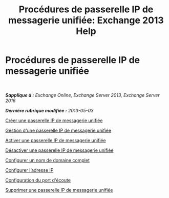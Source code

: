 ﻿---
title: 'Procédures de passerelle IP de messagerie unifiée: Exchange 2013 Help'
TOCTitle: Procédures de passerelle IP de messagerie unifiée
ms:assetid: 298e51f5-9e42-4395-b9ea-6f16c28a8422
ms:mtpsurl: https://technet.microsoft.com/fr-fr/library/JJ822153(v=EXCHG.150)
ms:contentKeyID: 50555364
ms.date: 05/23/2018
mtps_version: v=EXCHG.150
ms.translationtype: MT
---

# Procédures de passerelle IP de messagerie unifiée

 

_**Sapplique à :** Exchange Online, Exchange Server 2013, Exchange Server 2016_

_**Dernière rubrique modifiée :** 2013-05-03_

[Créer une passerelle IP de messagerie unifiée](https://docs.microsoft.com/fr-fr/exchange/voice-mail-unified-messaging/connect-voice-mail-system/create-um-ip-gateway)

[Gestion d'une passerelle IP de messagerie unifiée](manage-a-um-ip-gateway-exchange-2013-help.md)

[Activer une passerelle IP de messagerie unifiée](enable-a-um-ip-gateway-exchange-2013-help.md)

[Désactiver une passerelle IP de messagerie unifiée](disable-a-um-ip-gateway-exchange-2013-help.md)

[Configurer un nom de domaine complet](configure-a-fully-qualified-domain-name-exchange-2013-help.md)

[Configurer l’adresse IP](https://docs.microsoft.com/fr-fr/exchange/voice-mail-unified-messaging/connect-voice-mail-system/configure-ip-address)

[Configuration du port d'écoute](configure-the-listening-port-exchange-2013-help.md)

[Supprimer une passerelle IP de messagerie unifiée](https://docs.microsoft.com/fr-fr/exchange/voice-mail-unified-messaging/connect-voice-mail-system/delete-um-ip-gateway)

